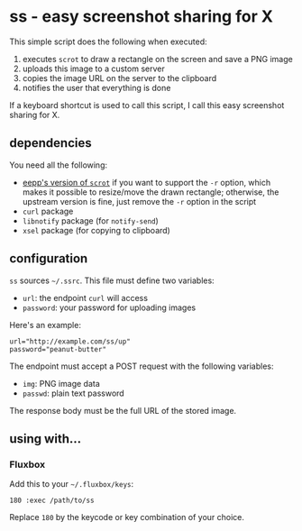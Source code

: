 ss - easy screenshot sharing for X
==================================

This simple script does the following when executed:

  1. executes `scrot` to draw a rectangle on the screen and save a PNG image
  2. uploads this image to a custom server
  3. copies the image URL on the server to the clipboard
  4. notifies the user that everything is done

If a keyboard shortcut is used to call this script, I call this easy screenshot sharing for X.

dependencies
------------

You need all the following:

  * [eepp's version of `scrot`](https://github.com/eepp/scrot)
     if you want to support the `-r` option, which
     makes it possible to resize/move the drawn rectangle; otherwise, the upstream
     version is fine, just remove the `-r` option in the script
  * `curl` package
  * `libnotify` package (for `notify-send`)
  * `xsel` package (for copying to clipboard)

configuration
-------------

`ss` sources `~/.ssrc`. This file must define two variables:

  * `url`: the endpoint `curl` will access
  * `password`: your password for uploading images

Here's an example:

```
url="http://example.com/ss/up"
password="peanut-butter"
```

The endpoint must accept a POST request with the following variables:

  * `img`: PNG image data
  * `passwd`: plain text password

The response body must be the full URL of the stored image.

using with...
-------------

### Fluxbox

Add this to your `~/.fluxbox/keys`:

```
180 :exec /path/to/ss
```

Replace `180` by the keycode or key combination of your choice.

